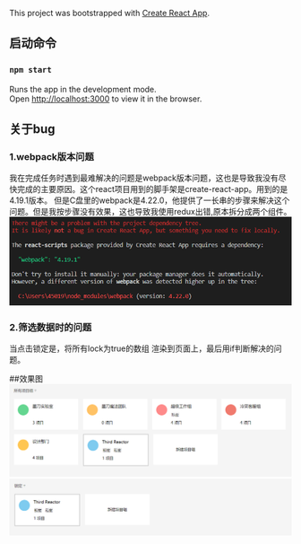 This project was bootstrapped with [Create React App](https://github.com/facebook/create-react-app).

## 启动命令


### `npm start`

Runs the app in the development mode.<br>
Open [http://localhost:3000](http://localhost:3000) to view it in the browser.

## 关于bug 

### 1.webpack版本问题
我在完成任务时遇到最难解决的问题是webpack版本问题，这也是导致我没有尽快完成的主要原因。这个react项目用到的脚手架是create-react-app。用到的是4.19.1版本。
但是C盘里的webpack是4.22.0，他提供了一长串的步骤来解决这个问题。但是我按步骤没有效果，这也导致我使用redux出错,原本拆分成两个组件。
 ![image](https://github.com/ngdty/modao/blob/master/img/img1.png)


 ### 2.筛选数据时的问题 
 当点击锁定是，将所有lock为true的数组 渲染到页面上，最后用if判断解决的问题。

##效果图 
  ![image](https://github.com/ngdty/modao/blob/master/img/img2.png)
![image](https://github.com/ngdty/modao/blob/master/img/img3.png)



